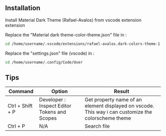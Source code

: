 ## Installation
Install Material Dark Theme (Rafael-Avalos) from vscode extension extension

Replace the "Material dark theme-color-theme.json" file in :
```sh
cd /home/username/.vscode/extensions/rafael-avalos.dark-colors-theme-1.1.2/themes
```
Replace the "settings.json" file (vscode) in :

```sh
cd /home/username/.config/Code/User
```
## Tips
| Command | Option | Result |
| ------ | ------ | ------ |
| Ctrl + Shift + P | Developer : Inspect Editor Tokens and Scopes | Get property name of an element displayed on vscode. This way i can customize the colorscheme theme
| Ctrl + P | N/A | Search file |